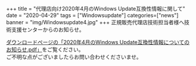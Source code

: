 +++
title = "代理店向け2020年4月のWindows Update互換性情報に関して"
date = "2020-04-29"
tags = ["Windowsupdate"]
categories=["news"]
banner = "img/Windowsupdate4.jpg"
+++
正規販売代理店技術担当者様へ技術支援センターからのお知らせ。  
<!--more-->


[ダウンロードページの「2020年4月のWindows Update互換性情報についてのお知らせ.pdf」](https://www.kitasp.com/downloads/)をご覧ください。  
ご不明な点がございましたらお問い合わせくださいませ。

